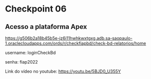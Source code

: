 # Checkpoint 06

## Acesso a plataforma Apex

https://g506b2a18b45b5e-jz6i11hwhkwxtgxg.adb.sa-saopaulo-1.oraclecloudapps.com/ords/r/checkfiapbd/check-bd-relatorios/home

username: loginCheckBd

senha: fiap2022

Link do vídeo no youtube: https://youtu.be/5BJD0_U355Y

